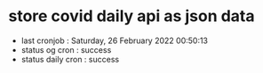 # store covid daily api as json data

- last cronjob : Saturday, 26 February 2022 00:50:13
- status og cron : success
- status daily cron : success
      
      